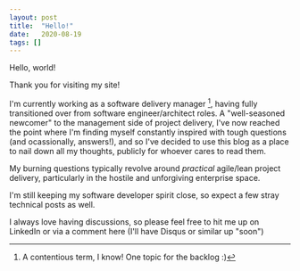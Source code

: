 ```yaml
---
layout: post
title:  "Hello!"
date:   2020-08-19
tags: []
---
```


Hello, world!

Thank you for visiting my site!

I'm currently working as a software delivery manager [^1], having fully transitioned over from software engineer/architect roles. A "well-seasoned newcomer" to the management side of project delivery, I've now reached the point where I'm finding myself constantly inspired with tough questions (and ocassionally, answers!), and so I've decided to use this blog as a place to nail down all my thoughts, publicly for whoever cares to read them. 

My burning questions typically revolve around *practical* agile/lean project delivery, particularly in the hostile and unforgiving enterprise space.

I'm still keeping my software developer spirit close, so expect a few stray technical posts as well.

I always love having discussions, so please feel free to hit me up on LinkedIn or via a comment here (I'll have Disqus or similar up "soon")

[^1]: A contentious term, I know! One topic for the backlog :)